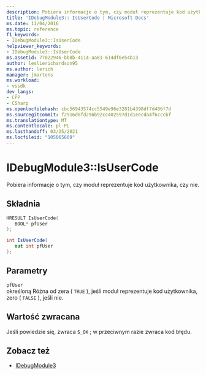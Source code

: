```yaml
---
description: Pobiera informacje o tym, czy moduł reprezentuje kod użytkownika, czy nie.
title: 'IDebugModule3:: IsUserCode | Microsoft Docs'
ms.date: 11/04/2016
ms.topic: reference
f1_keywords:
- IDebugModule3::IsUserCode
helpviewer_keywords:
- IDebugModule3::IsUserCode
ms.assetid: 77022946-bb8b-4114-aa81-614df6e54b13
author: leslierichardson95
ms.author: lerich
manager: jmartens
ms.workload:
- vssdk
dev_langs:
- CPP
- CSharp
ms.openlocfilehash: cbc56943574cc5549e96e3281b4398df7d486f7d
ms.sourcegitcommit: f2916d8fd296b92cc402597d1d1eecda4f6cccbf
ms.translationtype: MT
ms.contentlocale: pl-PL
ms.lasthandoff: 03/25/2021
ms.locfileid: "105065609"
---
```

# <a name="idebugmodule3isusercode"></a>IDebugModule3::IsUserCode
Pobiera informacje o tym, czy moduł reprezentuje kod użytkownika, czy nie.

## <a name="syntax"></a>Składnia

```cpp
HRESULT IsUserCode(
   BOOL* pfUser
);
```

```csharp
int IsUserCode(
   out int pfUser
);
```

## <a name="parameters"></a>Parametry
`pfUser`\
określoną Różna od zera ( `TRUE` ), jeśli moduł reprezentuje kod użytkownika, zero ( `FALSE` ), jeśli nie.

## <a name="return-value"></a>Wartość zwracana
 Jeśli powiedzie się, zwraca `S_OK` ; w przeciwnym razie zwraca kod błędu.

## <a name="see-also"></a>Zobacz też
- [IDebugModule3](../../../extensibility/debugger/reference/idebugmodule3.md)
